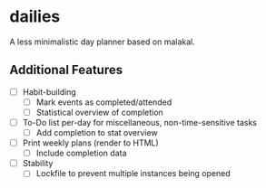 # dailies
A less minimalistic day planner based on malakal.

## Additional Features
- [ ] Habit-building
  - [ ] Mark events as completed/attended
  - [ ] Statistical overview of completion
- [ ] To-Do list per-day for miscellaneous, non-time-sensitive tasks
  - [ ] Add completion to stat overview
- [ ] Print weekly plans (render to HTML)
  - [ ] Include completion data
- [ ] Stability
  - [ ] Lockfile to prevent multiple instances being opened
